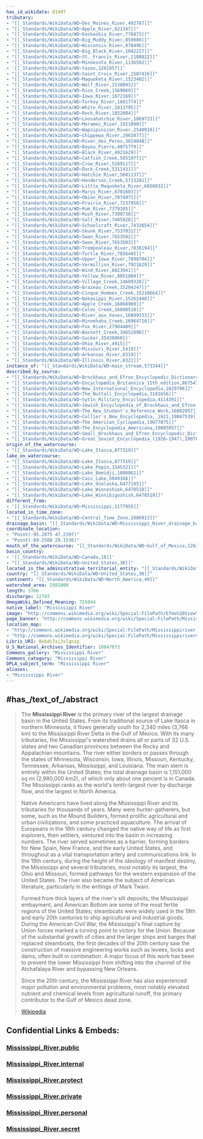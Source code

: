 ```yaml
---
has_id_wikidata: Q1497
tributary:
- "[[_Standards/WikiData/WD~Des_Moines_River,492787]]"
- "[[_Standards/WikiData/WD~Apple_River,621347]]"
- "[[_Standards/WikiData/WD~Kaskaskia_River,776873]]"
- "[[_Standards/WikiData/WD~Big_Muddy_River,859080]]"
- "[[_Standards/WikiData/WD~Wisconsin_River,978496]]"
- "[[_Standards/WikiData/WD~Big_Black_River,1042217]]"
- "[[_Standards/WikiData/WD~St._Francis_River,1108022]]"
- "[[_Standards/WikiData/WD~Minnesota_River,1136502]]"
- '[[_Standards/WikiData/WD~Yazoo,1201857]]'
- "[[_Standards/WikiData/WD~Saint_Croix_River,1507416]]"
- "[[_Standards/WikiData/WD~Maquoketa_River,1523402]]"
- "[[_Standards/WikiData/WD~Wolf_River,1538093]]"
- "[[_Standards/WikiData/WD~Rice_Creek,1569069]]"
- "[[_Standards/WikiData/WD~Iowa_River,1672169]]"
- "[[_Standards/WikiData/WD~Turkey_River,1681774]]"
- "[[_Standards/WikiData/WD~White_River,1813795]]"
- "[[_Standards/WikiData/WD~Rock_River,1852004]]"
- "[[_Standards/WikiData/WD~Loosahatchie_River,1869733]]"
- "[[_Standards/WikiData/WD~Meramec_River,1921090]]"
- "[[_Standards/WikiData/WD~Wapsipinicon_River,2548910]]"
- "[[_Standards/WikiData/WD~Chippewa_River,2963877]]"
- "[[_Standards/WikiData/WD~River_des_Peres,3024048]]"
- "[[_Standards/WikiData/WD~Bayou_Pierre,4075779]]"
- "[[_Standards/WikiData/WD~Black_River,4921629]]"
- "[[_Standards/WikiData/WD~Catfish_Creek,5051977]]"
- "[[_Standards/WikiData/WD~Crow_River,5189117]]"
- "[[_Standards/WikiData/WD~Duck_Creek,5311431]]"
- "[[_Standards/WikiData/WD~Hatchie_River,5681137]]"
- "[[_Standards/WikiData/WD~Henderson_Creek,5713282]]"
- "[[_Standards/WikiData/WD~Little_Maquoketa_River,6650832]]"
- "[[_Standards/WikiData/WD~Marys_River,6781683]]"
- "[[_Standards/WikiData/WD~Obion_River,7074971]]"
- "[[_Standards/WikiData/WD~Prairie_River,7237958]]"
- "[[_Standards/WikiData/WD~Rum_River,7379105]]"
- "[[_Standards/WikiData/WD~Rush_River,7380730]]"
- "[[_Standards/WikiData/WD~Salt_River,7405926]]"
- "[[_Standards/WikiData/WD~Schoolcraft_River,7432654]]"
- "[[_Standards/WikiData/WD~Skunk_River,7537031]]"
- "[[_Standards/WikiData/WD~Swan_River,7653502]]"
- "[[_Standards/WikiData/WD~Swan_River,7653503]]"
- "[[_Standards/WikiData/WD~Trempealeau_River,7838194]]"
- "[[_Standards/WikiData/WD~Turtle_River,7856445]]"
- "[[_Standards/WikiData/WD~Upper_Iowa_River,7898704]]"
- "[[_Standards/WikiData/WD~Vermillion_River,7921629]]"
- "[[_Standards/WikiData/WD~Wind_River,8023941]]"
- "[[_Standards/WikiData/WD~Yellow_River,8051804]]"
- "[[_Standards/WikiData/WD~Village_Creek,14689320]]"
- "[[_Standards/WikiData/WD~Brazeau_Creek,15204247]]"
- "[[_Standards/WikiData/WD~Cinque_Hommes_Creek,15210664]]"
- "[[_Standards/WikiData/WD~Nokasippi_River,15262440]]"
- "[[_Standards/WikiData/WD~Apple_Creek,16868960]]"
- "[[_Standards/WikiData/WD~Coles_Creek,16890518]]"
- "[[_Standards/WikiData/WD~River_aux_Vases,16899333]]"
- "[[_Standards/WikiData/WD~Minnehaha_Creek,16964710]]"
- "[[_Standards/WikiData/WD~Fox_River,27984489]]"
- "[[_Standards/WikiData/WD~Bassett_Creek,34652890]]"
- '[[_Standards/WikiData/WD~Sucker,35438860]]'
- "[[_Standards/WikiData/WD~Ohio_River,4915]]"
- "[[_Standards/WikiData/WD~Missouri_River,5419]]"
- "[[_Standards/WikiData/WD~Arkansas_River,8319]]"
- "[[_Standards/WikiData/WD~Illinois_River,8321]]"
instance_of: "[[_Standards/WikiData/WD~main_stream,573344]]"
described_by_source:
- "[[_Standards/WikiData/WD~Brockhaus_and_Efron_Encyclopedic_Dictionary,602358]]"
- "[[_Standards/WikiData/WD~Encyclopædia_Britannica_11th_edition,867541]]"
- "[[_Standards/WikiData/WD~New_International_Encyclopedia,1029706]]"
- "[[_Standards/WikiData/WD~The_Nuttall_Encyclopædia,3181656]]"
- "[[_Standards/WikiData/WD~Sytin_Military_Encyclopedia,4114391]]"
- "[[_Standards/WikiData/WD~Jewish_Encyclopedia_of_Brockhaus_and_Efron,4173137]]"
- "[[_Standards/WikiData/WD~The_New_Student's_Reference_Work,16082057]]"
- "[[_Standards/WikiData/WD~Collier's_New_Encyclopedia,_1921,19047539]]"
- "[[_Standards/WikiData/WD~The_American_Cyclopædia,19077875]]"
- "[[_Standards/WikiData/WD~The_Encyclopedia_Americana,19085957]]"
- "[[_Standards/WikiData/WD~Small_Brockhaus_and_Efron_Encyclopedic_Dictionary,19180675]]"
- "[[_Standards/WikiData/WD~Great_Soviet_Encyclopedia_(1926–1947),20078554]]"
origin_of_the_watercourse:
- "[[_Standards/WikiData/WD~Lake_Itasca,877319]]"
lake_on_watercourse:
- "[[_Standards/WikiData/WD~Lake_Itasca,877319]]"
- "[[_Standards/WikiData/WD~Lake_Pepin,1545321]]"
- "[[_Standards/WikiData/WD~Lake_Bemidji,1800862]]"
- "[[_Standards/WikiData/WD~Cass_Lake,5049166]]"
- "[[_Standards/WikiData/WD~Lake_Onalaska,6477195]]"
- "[[_Standards/WikiData/WD~Lake_Winneshiek,6478518]]"
- "[[_Standards/WikiData/WD~Lake_Winnibigoshish,6478519]]"
different_from:
- '[[_Standards/WikiData/WD~Mississippi,1177955]]'
located_in_time_zone:
- "[[_Standards/WikiData/WD~Central_Time_Zone,2086913]]"
drainage_basin: "[[_Standards/WikiData/WD~Mississippi_River_drainage_basin,2887546]]"
coordinate_location:
- "Point(-95.2075 47.2397)"
- "Point(-89.2508 29.1536)"
mouth_of_the_watercourse: "[[_Standards/WikiData/WD~Gulf_of_Mexico,12630]]"
basin_country:
- '[[_Standards/WikiData/WD~Canada,16]]'
- "[[_Standards/WikiData/WD~United_States,30]]"
located_in_the_administrative_territorial_entity: "[[_Standards/WikiData/WD~United_States,30]]"
country: "[[_Standards/WikiData/WD~United_States,30]]"
continent: "[[_Standards/WikiData/WD~North_America,49]]"
watershed_area: 2981000
length: 3766
discharge: 12743
OmegaWiki_Defined_Meaning: 755844
native_label: "Mississippi River"
image: "http://commons.wikimedia.org/wiki/Special:FilePath/Efmo%20View%20from%20Fire%20Point.jpg"
page_banner: "http://commons.wikimedia.org/wiki/Special:FilePath/Mississippi%20River%20banner%20at%20Lansing%2C%20Iowa.jpg"
location_map:
- "http://commons.wikimedia.org/wiki/Special:FilePath/Mississippiriver-new-01.png"
- "http://commons.wikimedia.org/wiki/Special:FilePath/Mississippirivermapnew.jpg"
Libris_URI: 0xbdc7xj3slgnzp
U_S_National_Archives_Identifier: 10047073
Commons_gallery: "Mississippi River"
Commons_category: "Mississippi River"
DPLA_subject_term: "Mississippi River"
aliases:
- "Mississippi River"
---
```


## #has_/text_of_/abstract 

> The **Mississippi River** is the primary river of the largest drainage basin in the United States. From its traditional source of Lake Itasca in northern Minnesota, it flows generally south for 2,340 miles (3,766 km) to the Mississippi River Delta in the Gulf of Mexico. With its many tributaries, the Mississippi's watershed drains all or parts of 32 U.S. states and two Canadian provinces between the Rocky and Appalachian mountains. The river either borders or passes through the states of Minnesota, Wisconsin, Iowa, Illinois, Missouri, Kentucky, Tennessee, Arkansas, Mississippi, and Louisiana. The main stem is entirely within the United States; the total drainage basin is 1,151,000 sq mi (2,980,000 km2), of which only about one percent is in Canada. The Mississippi ranks as the world's tenth-largest river by discharge flow, and the largest in North America.
>
> Native Americans have lived along the Mississippi River and its tributaries for thousands of years. Many were hunter-gatherers, but some, such as the Mound Builders, formed prolific agricultural and urban civilizations, and some practiced aquaculture. The arrival of Europeans in the 16th century changed the native way of life as first explorers, then settlers, ventured into the basin in increasing numbers. The river served sometimes as a barrier, forming borders for New Spain, New France, and the early United States, and throughout as a vital transportation artery and communications link. In the 19th century, during the height of the ideology of manifest destiny, the Mississippi and several tributaries, most notably its largest, the Ohio and Missouri, formed pathways for the western expansion of the United States. The river also became the subject of American literature, particularly in the writings of Mark Twain.
>
> Formed from thick layers of the river's silt deposits, the Mississippi embayment, and American Bottom are some of the most fertile regions of the United States; steamboats were widely used in the 19th and early 20th centuries to ship agricultural and industrial goods. During the American Civil War, the Mississippi's final capture by Union forces marked a turning point to victory for the Union. Because of the substantial growth of cities and the larger ships and barges that replaced steamboats, the first decades of the 20th century saw the construction of massive engineering works such as levees, locks and dams, often built in combination. A major focus of this work has been to prevent the lower Mississippi from shifting into the channel of the Atchafalaya River and bypassing New Orleans.
>
> Since the 20th century, the Mississippi River has also experienced major pollution and environmental problems, most notably elevated nutrient and chemical levels from agricultural runoff, the primary contributor to the Gulf of Mexico dead zone.
>
> [Wikipedia](https://en.wikipedia.org/wiki/Mississippi%20River) 





## Confidential Links & Embeds: 

### [Mississippi_River.public](/_public/\Earth\Continent\America~North\USA\USA~CentralMississippi_River.public.md) 

### [Mississippi_River.internal](/_internal/\Earth\Continent\America~North\USA\USA~CentralMississippi_River.internal.md) 

### [Mississippi_River.protect](/_protect/\Earth\Continent\America~North\USA\USA~CentralMississippi_River.protect.md) 

### [Mississippi_River.private](/_private/\Earth\Continent\America~North\USA\USA~CentralMississippi_River.private.md) 

### [Mississippi_River.personal](/_personal/\Earth\Continent\America~North\USA\USA~CentralMississippi_River.personal.md) 

### [Mississippi_River.secret](/_secret/\Earth\Continent\America~North\USA\USA~CentralMississippi_River.secret.md)

